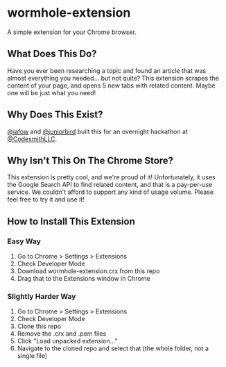 # wormhole-extension
A simple extension for your Chrome browser.

## What Does This Do?
Have you ever been researching a topic and found an article that was almost everything you needed... but not quite? This extension scrapes the content of your page, and opens 5 new tabs with related content. Maybe one will be just what you need!

## Why Does This Exist?
[@jafow](https://github.com/jafow) and [@juniorbird](https://github.com/juniorbird) built this for an overnight hackathon at [@CodesmithLLC](https://github.com/CodesmithLLC).

## Why Isn't This On The Chrome Store?
This extension is pretty cool, and we're proud of it! Unfortunately, it uses the Google Search API to find related content, and that is a pay-per-use service. We couldn't afford to support any kind of usage volume. Please feel free to try it and use it!

## How to Install This Extension

### Easy Way

1. Go to Chrome > Settings > Extensions
2. Check Developer Mode
3. Download wormhole-extension.crx from this repo
4. Drag that to the Extensions window in Chrome

### Slightly Harder Way

1. Go to Chrome > Settings > Extensions
2. Check Developer Mode
3. Clone this repo
4. Remove the .crx and .pem files
4. Click "Load unpacked extension..."
5. Navigate to the cloned repo and select that (the whole folder, not a single file)
